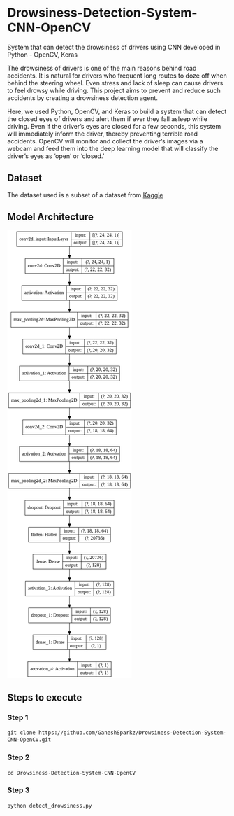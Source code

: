 # Drowsiness-Detection-System-CNN-OpenCV
System that can detect the drowsiness of drivers using CNN developed in Python - OpenCV, Keras

The drowsiness of drivers is one of the main reasons behind road accidents. It is natural for drivers who frequent long routes to doze off when behind the steering wheel. Even stress and lack of sleep can cause drivers to feel drowsy while driving. This project aims to prevent and reduce such accidents by creating a drowsiness detection agent.  

Here, we used Python, OpenCV, and Keras to build a system that can detect the closed eyes of drivers and alert them if ever they fall asleep while driving. Even if the driver’s eyes are closed for a few seconds, this system will immediately inform the driver, thereby preventing terrible road accidents. OpenCV will monitor and collect the driver’s images via a webcam and feed them into the deep learning model that will classify the driver’s eyes as ‘open’ or ‘closed.’

## Dataset
The dataset used is a subset of a dataset from [Kaggle](https://www.kaggle.com/serenaraju/yawn-eye-dataset-new)

## Model Architecture
![Model](model.png)

## Steps to execute
### Step 1
```
git clone https://github.com/GaneshSparkz/Drowsiness-Detection-System-CNN-OpenCV.git
```
### Step 2
```
cd Drowsiness-Detection-System-CNN-OpenCV
```
### Step 3
```
python detect_drowsiness.py
```
